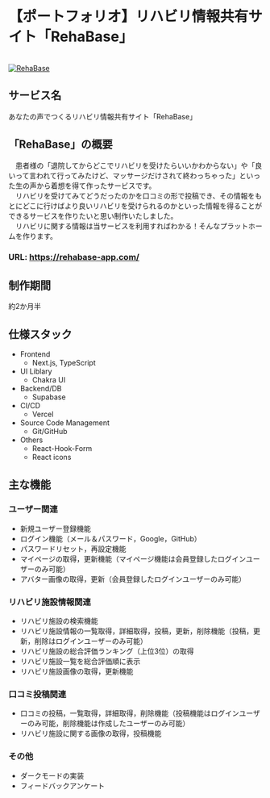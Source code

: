 # 【ポートフォリオ】リハビリ情報共有サイト「RehaBase」
<br>
<a href="https://rehabase-app.com/">
<img src="https://user-images.githubusercontent.com/88890984/203794990-86d374d2-aaea-4012-853a-5b603fd80290.png" alt="RehaBase" title="RehaBase">
</a>
<br>

## サービス名
あなたの声でつくるリハビリ情報共有サイト「RehaBase」

## 「RehaBase」の概要
　患者様の「退院してからどこでリハビリを受けたらいいかわからない」や「良いって言われて行ってみたけど、マッサージだけされて終わっちゃった」といった生の声から着想を得て作ったサービスです。<br>
　リハビリを受けてみてどうだったのかを口コミの形で投稿でき、その情報をもとにどこに行けばより良いリハビリを受けられるのかといった情報を得ることができるサービスを作りたいと思い制作いたしました。<br>
 　リハビリに関する情報は当サービスを利用すればわかる！そんなプラットホームを作ります。

### URL: https://rehabase-app.com/

## 制作期間
約2か月半

## 仕様スタック
- Frontend  
  - Next.js, TypeScript
- UI Liblary
  - Chakra UI
- Backend/DB
  - Supabase
- CI/CD
  - Vercel
- Source Code Management
  - Git/GitHub
- Others
  - React-Hook-Form
  - React icons

## 主な機能
### ユーザー関連
- 新規ユーザー登録機能
- ログイン機能（メール＆パスワード，Google，GitHub）
- パスワードリセット，再設定機能
- マイページの取得，更新機能（マイページ機能は会員登録したログインユーザーのみ可能）
- アバター画像の取得，更新（会員登録したログインユーザーのみ可能）
### リハビリ施設情報関連
- リハビリ施設の検索機能
- リハビリ施設情報の一覧取得，詳細取得，投稿，更新，削除機能（投稿，更新，削除はログインユーザーのみ可能）
- リハビリ施設の総合評価ランキング（上位3位）の取得
- リハビリ施設一覧を総合評価順に表示
- リハビリ施設画像の取得，更新機能
### 口コミ投稿関連
- 口コミの投稿，一覧取得，詳細取得，削除機能（投稿機能はログインユーザーのみ可能，削除機能は作成したユーザーのみ可能）
- リハビリ施設に関する画像の取得，投稿機能
### その他
- ダークモードの実装
- フィードバックアンケート
